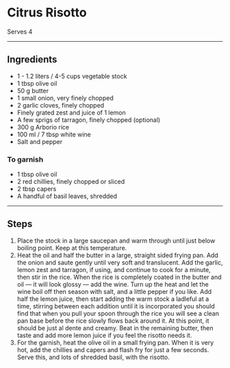 # Citrus Risotto

Serves 4

---

## Ingredients

* 1 - 1.2 liters / 4-5 cups vegetable stock
* 1 tbsp olive oil
* 50 g butter
* 1 small onion, very finely chopped
* 2 garlic cloves, finely chopped
* Finely grated zest and juice of 1 lemon
* A few sprigs of tarragon, finely chopped (optional)
* 300 g Arborio rice
* 100 ml / 7 tbsp white wine
* Salt and pepper

### To garnish
* 1 tbsp olive oil
* 2 red chillies, finely chopped or sliced
* 2 tbsp capers
* A handful of basil leaves, shredded

---

## Steps

1.  Place the stock in a large saucepan and warm through until just below boiling point. Keep at this temperature.
2.  Heat the oil and half the butter in a large, straight sided frying pan. Add the onion and saute gently until very soft and translucent. Add the garlic, lemon zest and tarragon, if using, and continue to cook for a minute, then stir in the rice. When the rice is completely coated in the butter and oil — it will look glossy — add the wine. Turn up the heat and let the wine boil off then season with salt, and a little pepper if you like. Add half the lemon juice, then start adding the warm stock a ladleful at a time, stirring between each addition until it is incorporated you should find that when you pull your spoon through the rice you will see a clean pan base before the rice slowly flows back around it. At this point, it should be just al dente and creamy. Beat in the remaining butter, then taste and add more lemon juice if you feel the risotto needs it.
3.  For the garnish, heat the olive oil in a small frying pan. When it is very hot, add the chillies and capers and flash fry for just a few seconds. Serve this, and lots of shredded basil, with the risotto.